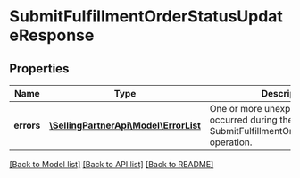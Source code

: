 # SubmitFulfillmentOrderStatusUpdateResponse

## Properties
Name | Type | Description | Notes
------------ | ------------- | ------------- | -------------
**errors** | [**\SellingPartnerApi\Model\ErrorList**](ErrorList.md) | One or more unexpected errors occurred during the SubmitFulfillmentOrderStatusUpdate operation. | [optional] 

[[Back to Model list]](../README.md#documentation-for-models) [[Back to API list]](../README.md#documentation-for-api-endpoints) [[Back to README]](../README.md)


